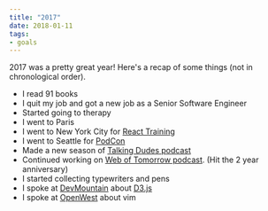 ```yaml
---
title: "2017"
date: 2018-01-11
tags:
- goals
---
```


2017 was a pretty great year! Here's a recap of some things (not in chronological order).

- I read 91 books
- I quit my job and got a new job as a Senior Software Engineer
- Started going to therapy
- I went to Paris
- I went to New York City for [React Training](https://reacttraining.com/)
- I went to Seattle for [PodCon](https://podcon.com/)
- Made a new season of [Talking Dudes podcast](https://www.orbit.fm/talkingdudes/)
- Continued working on [Web of Tomorrow podcast](https://www.orbit.fm/weboftomorrow/). (Hit the 2 year anniversary)
- I started collecting typewriters and pens
- I spoke at [DevMountain](https://devmountain.com/) about [D3.js](https://d3js.org/)
- I spoke at [OpenWest](https://www.openwest.org/) about vim
